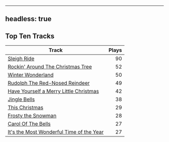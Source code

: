 
---
headless: true
---

## Top Ten Tracks

| Track | Plays |
| --- |  ---: |
|[Sleigh Ride](/songs/sleigh-ride)| 90|
|[Rockin' Around The Christmas Tree](/songs/rockin-around-the-christmas-tree)| 52|
|[Winter Wonderland](/songs/winter-wonderland)| 50|
|[Rudolph The Red-Nosed Reindeer](/songs/rudolph-the-red-nosed-reindeer)| 49|
|[Have Yourself a Merry Little Christmas](/songs/have-yourself-a-merry-little-christmas)| 42|
|[Jingle Bells](/songs/jingle-bells)| 38|
|[This Christmas](/songs/this-christmas)| 29|
|[Frosty the Snowman](/songs/frosty-the-snowman)| 28|
|[Carol Of The Bells](/songs/carol-of-the-bells)| 27|
|[It's the Most Wonderful Time of the Year](/songs/its-the-most-wonderful-time-of-the-year)| 27|
